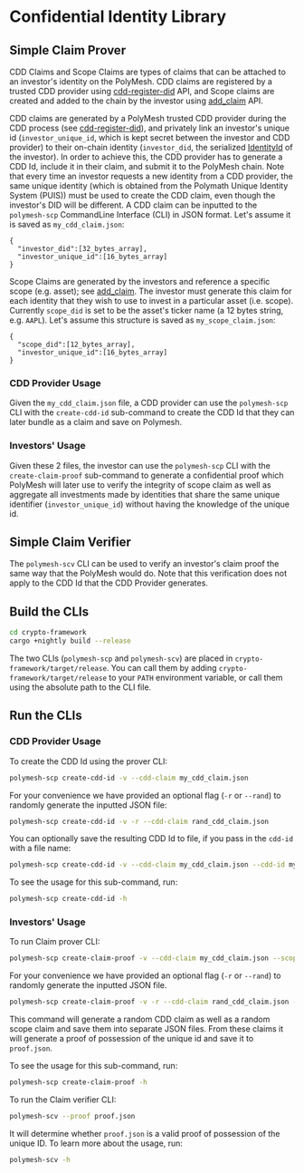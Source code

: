 # Confidential Identity Library

## Simple Claim Prover

CDD Claims and Scope Claims are types of claims that can be attached to an investor's identity on the PolyMesh.
CDD claims are registered by a trusted CDD provider using [cdd-register-did][cdd-register-did] API, and Scope
claims are created and added to the chain by the investor using [add_claim][add-claim] API.

CDD claims are generated by a PolyMesh trusted CDD provider during the CDD process (see
[cdd-register-did][cdd-register-did]), and privately link an investor's unique id (`investor_unique_id`, which
is kept secret between the investor and CDD provider) to their on-chain identity (`investor_did`, the serialized
[IdentityId][IdentityId] of the investor). In order to achieve this, the CDD provider has to generate a CDD Id,
include it in their claim, and submit it to the PolyMesh chain.
Note that every time an investor requests a new identity from a CDD provider, the same unique identity (which is
obtained from the Polymath Unique Identity System (PUIS)) must be used to create the CDD claim, even though the
investor's DID will be different. A CDD claim can be inputted to the `polymesh-scp` CommandLine Interface (CLI)
in JSON format. Let's assume it is saved as `my_cdd_claim.json`:
```
{
  "investor_did":[32_bytes_array],
  "investor_unique_id":[16_bytes_array]
}
```

Scope Claims are generated by the investors and reference a specific scope (e.g. asset); see [add_claim][add-claim].
The investor must generate this claim for each identity that they wish to use to invest in a particular asset
(i.e. scope). Currently `scope_did` is set to be the asset's ticker name (a 12 bytes string, e.g. `AAPL`).
Let's assume this structure is saved as `my_scope_claim.json`:
```
{
  "scope_did":[12_bytes_array],
  "investor_unique_id":[16_bytes_array]
}
```

### CDD Provider Usage
Given the `my_cdd_claim.json` file, a CDD provider can use the `polymesh-scp` CLI with the `create-cdd-id` sub-command
to create the CDD Id that they can later bundle as a claim and save on Polymesh.

### Investors' Usage

Given these 2 files, the investor can use the `polymesh-scp` CLI with the `create-claim-proof` sub-command to generate
a confidential proof which PolyMesh will later use to verify the integrity of scope claim as well as aggregate all
investments made by identities that share the same unique identifier (`investor_unique_id`) without having the knowledge
of the unique id.

## Simple Claim Verifier
The `polymesh-scv` CLI can be used to verify an investor's claim proof the same way that the PolyMesh would do.
Note that this verification does not apply to the CDD Id that the CDD Provider generates.

## Build the CLIs

```bash
cd crypto-framework
cargo +nightly build --release
```

The two CLIs (`polymesh-scp` and `polymesh-scv`) are placed in `crypto-framework/target/release`. You can
call them by adding `crypto-framework/target/release` to your `PATH` environment variable,
or call them using the absolute path to the CLI file.

## Run the CLIs
### CDD Provider Usage
To create the CDD Id using the prover CLI:
```bash
polymesh-scp create-cdd-id -v --cdd-claim my_cdd_claim.json
```
For your convenience we have provided an optional flag (`-r` or `--rand`) to randomly generate the inputted JSON file:
```bash
polymesh-scp create-cdd-id -v -r --cdd-claim rand_cdd_claim.json
```
You can optionally save the resulting CDD Id to file, if you pass in the `cdd-id` with a file name:
```bash
polymesh-scp create-cdd-id -v --cdd-claim my_cdd_claim.json --cdd-id my_cdd_id.json
```
To see the usage for this sub-command, run:
```bash
polymesh-scp create-cdd-id -h
```

### Investors' Usage
To run Claim prover CLI:
```bash
polymesh-scp create-claim-proof -v --cdd-claim my_cdd_claim.json --scope-claim my_scope_claim.json --proof proof.json
```
For your convenience we have provided an optional flag (`-r` or `--rand`) to randomly generate the inputted JSON file.
```bash
polymesh-scp create-claim-proof -v -r --cdd-claim rand_cdd_claim.json --scope-claim rand_scope_claim.json --proof proof.json
```
This command will generate a random CDD claim as well as a random scope claim and save them into separate JSON files.
From these claims it will generate a proof of possession of the unique id and save it to `proof.json`.

To see the usage for this sub-command, run:
```bash
polymesh-scp create-claim-proof -h
```

To run the Claim verifier CLI:

```bash
polymesh-scv --proof proof.json
```

It will determine whether `proof.json` is a valid proof of possession of the unique ID.
To learn more about the usage, run:

```bash
polymesh-scv -h
```

[cdd-register-did]: https://docs.polymesh.live/pallet_identity/enum.Call.html#variant.cdd_register_did
[IdentityId]: https://docs.polymesh.live/polymesh_primitives/identity_id/struct.IdentityId.html
[add-claim]: https://docs.polymesh.live/pallet_identity/enum.Call.html#variant.add_claim
